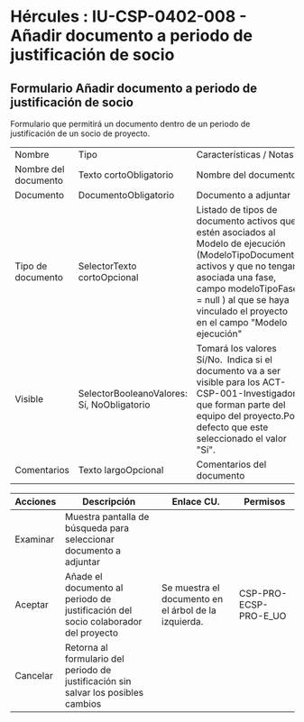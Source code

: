 # Hércules : IU\-CSP\-0402\-008 \- Añadir documento a periodo de justificación de socio



## Formulario Añadir documento a periodo de justificación de socio

Formulario que permitirá un documento dentro de un periodo de justificación de un socio de proyecto.



|  | | |
| --- | --- | --- |
| Nombre | Tipo | Características / Notas |
| Nombre del documento | Texto cortoObligatorio | Nombre del documento |
| Documento | DocumentoObligatorio | Documento a adjuntar |
| Tipo de documento | SelectorTexto cortoOpcional | Listado de tipos de documento activos que estén asociados al Modelo de ejecución (ModeloTipoDocumento activos y que no tengan asociada una fase, campo modeloTipoFase \= null ) al que se haya vinculado el proyecto en el campo "Modelo ejecución" |
| Visible | SelectorBooleanoValores: Sí, NoObligatorio | Tomará los valores Sí/No.  Indica si el documento va a ser visible para los ACT\- CSP\-001\-Investigador que forman parte del equipo del proyecto.Por defecto que este seleccionado el valor "Sí". |
| Comentarios | Texto largoOpcional | Comentarios del documento |



| Acciones | Descripción | Enlace CU. | Permisos |
| --- | --- | --- | --- |
| Examinar | Muestra pantalla de búsqueda para seleccionar documento a adjuntar |  |  |
| Aceptar | Añade el documento al periodo de justificación del socio colaborador del proyecto | Se muestra el documento en el árbol de la izquierda. | CSP\-PRO\-ECSP\-PRO\-E\_UO |
| Cancelar | Retorna al formulario del periodo de justificación sin salvar los posibles cambios |  |  |




